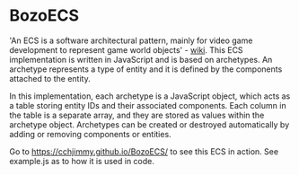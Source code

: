 # BozoECS
'An ECS is a software architectural pattern, mainly for video game development to represent game world objects' - [wiki](https://en.wikipedia.org/wiki/Entity_component_system). This ECS implementation is written in JavaScript and is based on archetypes. An archetype represents a type of entity and it is defined by the components attached to the entity.

In this implementation, each archetype is a JavaScript object, which acts as a table storing entity IDs and their associated components. Each column in the table is a separate array, and they are stored as values within the archetype object. Archetypes can be created or destroyed automatically by adding or removing components or entities.

Go to https://cchjimmy.github.io/BozoECS/ to see this ECS in action. See example.js as to how it is used in code.